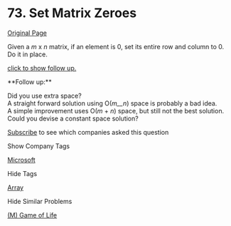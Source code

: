 # 73. Set Matrix Zeroes

[Original Page](https://leetcode.com/problems/set-matrix-zeroes/)

Given a _m_ x _n_ matrix, if an element is 0, set its entire row and column to 0\. Do it in place.

[click to show follow up.](#)

<div class="spoilers" style="display: block;">**Follow up:**

Did you use extra space?  
A straight forward solution using O(_m__n_) space is probably a bad idea.  
A simple improvement uses O(_m_ + _n_) space, but still not the best solution.  
Could you devise a constant space solution?

</div>

<div>

[Subscribe](/subscribe/) to see which companies asked this question

</div>

<div>

<div id="company_tags" class="btn btn-xs btn-warning">Show Company Tags</div>

<span class="hidebutton">[Microsoft](/company/microsoft/)</span></div>

<div>

<div id="tags" class="btn btn-xs btn-warning">Hide Tags</div>

<span class="hidebutton" style="display: inline;">[Array](/tag/array/)</span></div>

<div>

<div id="similar" class="btn btn-xs btn-warning">Hide Similar Problems</div>

<span class="hidebutton" style="display: inline;">[(M) Game of Life](/problems/game-of-life/)</span></div>